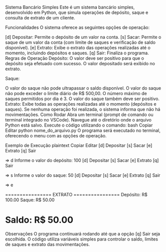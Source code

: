 Sistema Bancário Simples
Este é um sistema bancário simples, desenvolvido em Python, que simula operações de depósito, saque e consulta de extrato de um cliente.

Funcionalidades
O sistema oferece as seguintes opções de operação:

[d] Depositar: Permite o depósito de um valor na conta.
[s] Sacar: Permite o saque de um valor da conta (com limite de saques e verificação de saldo disponível).
[e] Extrato: Exibe o extrato das operações realizadas até o momento, incluindo depósitos e saques.
[q] Sair: Finaliza o programa.
Regras de Operação
Depósito: O valor deve ser positivo para que o depósito seja efetuado com sucesso. O valor depositado será exibido no extrato.

Saque:

O valor do saque não pode ultrapassar o saldo disponível.
O valor do saque não pode exceder o limite diário de R$ 500,00.
O número máximo de saques permitidos por dia é 3.
O valor do saque também deve ser positivo.
Extrato: Exibe todas as operações realizadas até o momento (depósitos e saques). Se nenhuma operação foi realizada, o sistema informa que não há movimentações.
Como Rodar
Abra um terminal (prompt de comando ou terminal integrado no VSCode).
Navegue até o diretório onde o arquivo Python está salvo.
Execute o código utilizando o comando:
bash
Copiar
Editar
python nome_do_arquivo.py
O programa será executado no terminal, oferecendo o menu com as opções de operação.

Exemplo de Execução
plaintext
Copiar
Editar
[d] Depositar
[s] Sacar
[e] Extrato
[q] Sair

=> d
Informe o valor do depósito: 100
[d] Depositar
[s] Sacar
[e] Extrato
[q] Sair

=> s
Informe o valor do saque: 50
[d] Depositar
[s] Sacar
[e] Extrato
[q] Sair

=> e

================ EXTRATO ================
Depósito: R$ 100.00
Saque: R$ 50.00

Saldo: R$ 50.00
==========================================
Observações
O programa continuará rodando até que a opção [q] Sair seja escolhida.
O código utiliza variáveis simples para controlar o saldo, limites de saques e extrato das movimentações.
